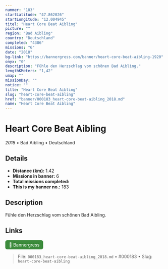 ```yaml
---
nummer: "183"
startLatitude: "47.862026"
startLongitude: "12.004945"
titel: "Heart Core Beat Aibling"
picture: ""
region: "Bad Aibling"
country: "Deutschland"
completed: "4386"
missions: "6"
date: "2018"
bg-link: "https://bannergress.com/banner/heart-core-beat-aibling-1920"
onyx: "0"
description: "Fühle den Herzschlag vom schönen Bad Aibling."
lengthKMeters: "1,42"
umap: ""
missionDay: ""
notice: ""
title: "Heart Core Beat Aibling"
slug: "heart-core-beat-aibling"
href: "banner/000183_heart-core-beat-aibling_2018.md"
name: "Heart Core Beat Aibling"
---
```

# Heart Core Beat Aibling

*2018* • Bad Aibling • Deutschland





## Details
- **Distance (km):** 1.42
- **Missions in banner:** 6
- **Total missions completed:** 
- **This is my banner no.:** 183



## Description
Fühle den Herzschlag vom schönen Bad Aibling.



## Links
<a href="https://bannergress.com/banner/heart-core-beat-aibling-1920" target="_blank" style="display:inline-block;margin-right:8px;padding:6px 12px;background:#3c8b3c;color:#fff;text-decoration:none;border-radius:6px;">🔗 Bannergress</a>



> File: `000183_heart-core-beat-aibling_2018.md` • #000183 • Slug: `heart-core-beat-aibling`

